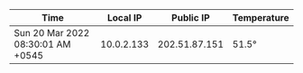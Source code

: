 | Time     | Local IP | Public IP | Temperature |
| ----------- | ----------- | ----------- | ----------- |
| Sun 20 Mar 2022 08:30:01 AM +0545      | 10.0.2.133     | 202.51.87.151  | 51.5° |
